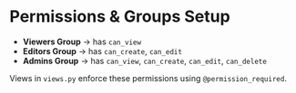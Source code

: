 # Permissions & Groups Setup

- **Viewers Group** → has `can_view`
- **Editors Group** → has `can_create`, `can_edit`
- **Admins Group** → has `can_view`, `can_create`, `can_edit`, `can_delete`

Views in `views.py` enforce these permissions using `@permission_required`.
